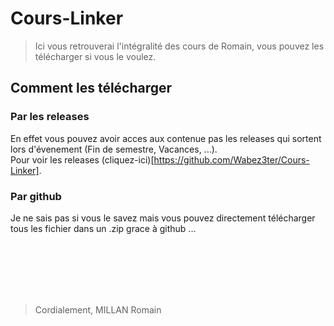 # Cours-Linker
> Ici vous retrouverai l'intégralité des cours de Romain, vous pouvez les télécharger si vous le voulez.

## Comment les télécharger
### Par les releases
En effet vous pouvez avoir acces aux contenue pas les releases qui sortent lors d'évenement (Fin de semestre, Vacances, ...).<br/>
Pour voir les releases (cliquez-ici)[https://github.com/Wabez3ter/Cours-Linker].

### Par github
Je ne sais pas si vous le savez mais vous pouvez directement télécharger tous les fichier dans un .zip grace à github ...

<br/><br/><br/><br/><br/>
> Cordialement, MILLAN Romain
